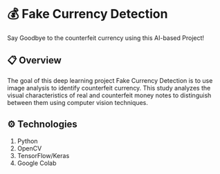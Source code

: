 # :moneybag: Fake Currency Detection

Say Goodbye to the counterfeit currency using this AI-based Project!

## :clipboard: Overview 

The goal of this deep learning project Fake Currency Detection is to use image analysis to identify counterfeit currency. This study analyzes the visual characteristics of real and counterfeit money notes to distinguish between them using computer vision techniques.

## ⚙️ Technologies

1. Python
2. OpenCV
3. TensorFlow/Keras
4. Google Colab
